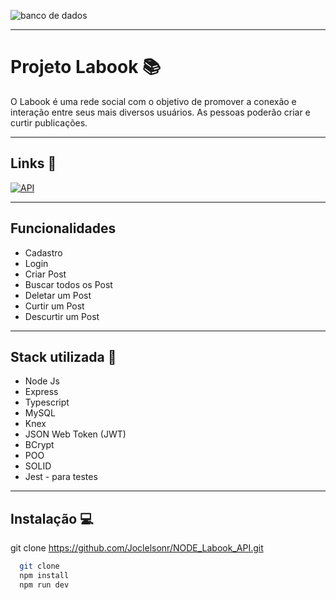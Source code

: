 ![banco de dados](https://user-images.githubusercontent.com/104178622/192406544-21f2e3fa-5196-4a4a-afcf-5f7cbac064e5.jpg)

<hr>

# Projeto Labook 📚

O Labook é uma rede social com o objetivo de promover a conexão e interação entre seus mais diversos usuários. As pessoas poderão criar e curtir publicações.

<hr>

## Links 🔗
[![API](https://img.shields.io/badge/Link-API-green?style=for-the-badge&logo=Node.js)](https://documenter.getpostman.com/view/21551982/2s83KTB56J)

<hr>

## Funcionalidades

- Cadastro
- Login
- Criar Post
- Buscar todos os Post
- Deletar um Post
- Curtir um Post
- Descurtir um Post

<hr>

## Stack utilizada 🔨

- Node Js 
- Express 
- Typescript 
- MySQL 
- Knex 
- JSON Web Token (JWT) 
- BCrypt 
- POO 
- SOLID
- Jest - para testes

<hr>

## Instalação 💻

git clone https://github.com/Joclelsonr/NODE_Labook_API.git

```bash
  git clone 
  npm install
  npm run dev
```
